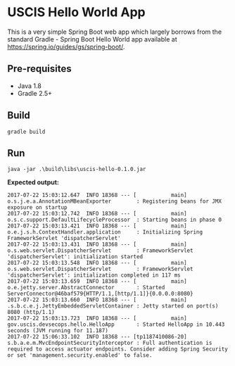 # USCIS Hello World App

This is a very simple Spring Boot web app which largely borrows from the standard Gradle - Spring Boot Hello World app available at https://spring.io/guides/gs/spring-boot/.

## Pre-requisites
* Java 1.8
* Gradle 2.5+

## Build

`gradle build`

## Run

`java -jar .\build\libs\uscis-hello-0.1.0.jar`

**Expected output:**

```
2017-07-22 15:03:12.647  INFO 18368 --- [           main] o.s.j.e.a.AnnotationMBeanExporter        : Registering beans for JMX exposure on startup
2017-07-22 15:03:12.742  INFO 18368 --- [           main] o.s.c.support.DefaultLifecycleProcessor  : Starting beans in phase 0
2017-07-22 15:03:13.421  INFO 18368 --- [           main] o.e.j.s.h.ContextHandler.application     : Initializing Spring FrameworkServlet 'dispatcherServlet'
2017-07-22 15:03:13.431  INFO 18368 --- [           main] o.s.web.servlet.DispatcherServlet        : FrameworkServlet 'dispatcherServlet': initialization started
2017-07-22 15:03:13.548  INFO 18368 --- [           main] o.s.web.servlet.DispatcherServlet        : FrameworkServlet 'dispatcherServlet': initialization completed in 117 ms
2017-07-22 15:03:13.659  INFO 18368 --- [           main] o.e.jetty.server.AbstractConnector       : Started ServerConnector@46baf579{HTTP/1.1,[http/1.1]}{0.0.0.0:8080}
2017-07-22 15:03:13.660  INFO 18368 --- [           main] .s.b.c.e.j.JettyEmbeddedServletContainer : Jetty started on port(s) 8080 (http/1.1)
2017-07-22 15:03:13.723  INFO 18368 --- [           main] gov.uscis.devsecops.hello.HelloApp       : Started HelloApp in 10.443 seconds (JVM running for 11.187)
2017-07-22 15:06:33.102  INFO 18368 --- [tp1187410086-20] s.b.a.e.m.MvcEndpointSecurityInterceptor : Full authentication is required to access actuator endpoints. Consider adding Spring Security or set 'management.security.enabled' to false.
```
